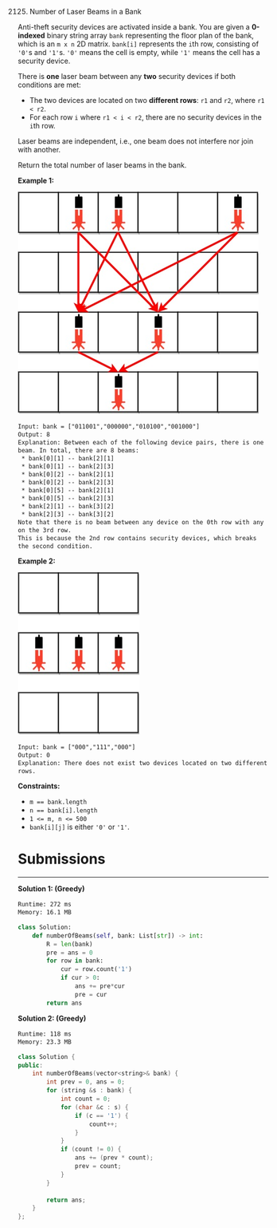 2125. Number of Laser Beams in a Bank

Anti-theft security devices are activated inside a bank. You are given a **0-indexed** binary string array `bank` representing the floor plan of the bank, which is an `m x n` 2D matrix. `bank[i]` represents the `i`th row, consisting of `'0'`s and `'1'`s. `'0'` means the cell is empty, while `'1'` means the cell has a security device.

There is **one** laser beam between any **two** security devices if both conditions are met:

* The two devices are located on two **different rows**: `r1` and `r2`, where `r1 < r2`.
* For each row `i` where `r1 < i < r2`, there are no security devices in the `i`th row.

Laser beams are independent, i.e., one beam does not interfere nor join with another.

Return the total number of laser beams in the bank.

 

**Example 1:**

![2125_laser1.jpg](img/2125_laser1.jpg)
```
Input: bank = ["011001","000000","010100","001000"]
Output: 8
Explanation: Between each of the following device pairs, there is one beam. In total, there are 8 beams:
 * bank[0][1] -- bank[2][1]
 * bank[0][1] -- bank[2][3]
 * bank[0][2] -- bank[2][1]
 * bank[0][2] -- bank[2][3]
 * bank[0][5] -- bank[2][1]
 * bank[0][5] -- bank[2][3]
 * bank[2][1] -- bank[3][2]
 * bank[2][3] -- bank[3][2]
Note that there is no beam between any device on the 0th row with any on the 3rd row.
This is because the 2nd row contains security devices, which breaks the second condition.
```

**Example 2:**

![2125_laser2.jpg](img/2125_laser2.jpg)
```
Input: bank = ["000","111","000"]
Output: 0
Explanation: There does not exist two devices located on two different rows.
```

**Constraints:**

* `m == bank.length`
* `n == bank[i].length`
* `1 <= m, n <= 500`
* `bank[i][j]` is either `'0'` or `'1'`.

# Submissions
---
**Solution 1: (Greedy)**
```
Runtime: 272 ms
Memory: 16.1 MB
```
```python
class Solution:
    def numberOfBeams(self, bank: List[str]) -> int:
        R = len(bank)
        pre = ans = 0
        for row in bank:
            cur = row.count('1')
            if cur > 0:
                ans += pre*cur
                pre = cur
        return ans
```

**Solution 2: (Greedy)**
```
Runtime: 118 ms
Memory: 23.3 MB
```
```c++
class Solution {
public:
    int numberOfBeams(vector<string>& bank) {
        int prev = 0, ans = 0;
        for (string &s : bank) {
            int count = 0;
            for (char &c : s) {
                if (c == '1') {
                    count++;
                }
            }
            if (count != 0) {
                ans += (prev * count);
                prev = count;
            }
        }
        
        return ans;
    }
};
```
